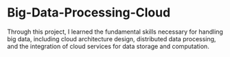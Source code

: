 # Big-Data-Processing-Cloud
Through this project, I learned the fundamental skills necessary for handling big data, including cloud architecture design, distributed data processing, and the integration of cloud services for data storage and computation.

